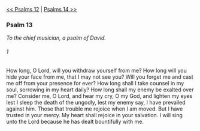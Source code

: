 [<< Psalms 12](Psalms%2012.md)  |  [Psalms 14 >>](Psalms%2014.md)

### Psalm 13

*To the chief musician, a psalm of David.*

###### 1
How long, O Lord, will you withdraw yourself from me? How long will you hide your face from me, that I may not see you? Will you forget me and cast me off from your presence for ever? How long shall I take counsel in my soul, sorrowing in my heart daily? How long shall my enemy be exalted over me? Consider me, O Lord, and hear my cry, O my God, and lighten my eyes lest I sleep the death of the ungodly, lest my enemy say, I have prevailed against him. Those that trouble me rejoice when I am moved. But I have trusted in your mercy. My heart shall rejoice in your salvation. I will sing unto the Lord because he has dealt bountifully with me.